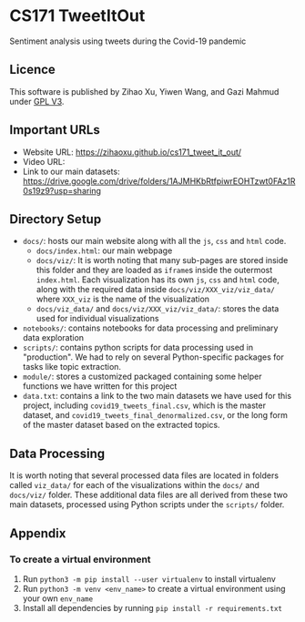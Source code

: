 # CS171 TweetItOut
Sentiment analysis using tweets during the Covid-19 pandemic

## Licence
This software is published by Zihao Xu, Yiwen Wang, and Gazi Mahmud under  [GPL V3](https://www.gnu.org/licenses/gpl-3.0.html).

## Important URLs
- Website URL: https://zihaoxu.github.io/cs171_tweet_it_out/  
- Video URL: 
- Link to our main datasets: https://drive.google.com/drive/folders/1AJMHKbRtfpiwrEOHTzwt0FAz1R0s19z9?usp=sharing

## Directory Setup
- `docs/`: hosts our main website along with all the `js`, `css` and `html` code.
	- `docs/index.html`: our main webpage
	- `docs/viz/`: It is worth noting that many sub-pages are stored inside this folder and they are loaded as `iframe`s inside the outermost `index.html`. Each visualization has its own `js`, `css` and `html` code, along with the required data inside `docs/viz/XXX_viz/viz_data/` where `XXX_viz` is the name of the visualization
	- `docs/viz_data/` and `docs/viz/XXX_viz/viz_data/`: stores the data used for individual visualizations
- `notebooks/`: contains notebooks for data processing and preliminary data exploration
- `scripts/`: contains python scripts for data processing used in "production". We had to rely on several Python-specific packages for tasks like topic extraction.
- `module/`: stores a customized packaged containing some helper functions we have written for this project
- `data.txt`: contains a link to the two main datasets we have used for this project, including `covid19_tweets_final.csv`, which is the master dataset, and `covid19_tweets_final_denormalized.csv`, or the long form of the master dataset based on the extracted topics. 

## Data Processing
It is worth noting that several processed data files are located in folders called `viz_data/` for each of the visualizations within the `docs/` and `docs/viz/` folder. These additional data files are all derived from these two main datasets, processed using Python scripts under the `scripts/` folder.

## Appendix
### To create a virtual environment
1. Run `python3 -m pip install --user virtualenv` to install virtualenv 
2. Run `python3 -m venv <env_name>` to create a virtual environment using your own `env_name`
3. Install all dependencies by running `pip install -r requirements.txt`